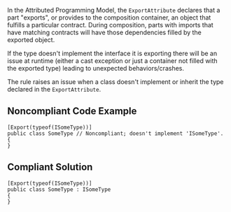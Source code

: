 
In the Attributed Programming Model, the `ExportAttribute` declares that a part "exports", or provides to the composition container, an object that fulfills a particular contract. During composition, parts with imports that have matching contracts will have those dependencies filled by the exported object.

If the type doesn't implement the interface it is exporting there will be an issue at runtime (either a cast exception or just a container not filled with the exported type) leading to unexpected behaviors/crashes.

The rule raises an issue when a class doesn't implement or inherit the type declared in the `ExportAttribute`.

## Noncompliant Code Example


    [Export(typeof(ISomeType))]
    public class SomeType // Noncompliant; doesn't implement 'ISomeType'.
    {
    }


## Compliant Solution


    [Export(typeof(ISomeType))]
    public class SomeType : ISomeType
    {
    }

